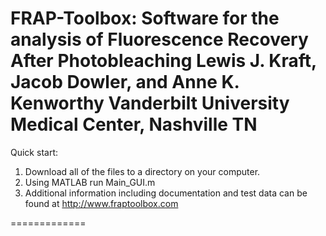 FRAP-Toolbox: Software for the analysis of Fluorescence Recovery After Photobleaching
Lewis J. Kraft, Jacob Dowler, and Anne K. Kenworthy
Vanderbilt University Medical Center, Nashville TN
============

Quick start:
1) Download all of the files to a directory on your computer.
2) Using MATLAB run Main_GUI.m
3) Additional information including documentation and test data can be found at http://www.fraptoolbox.com

=============


